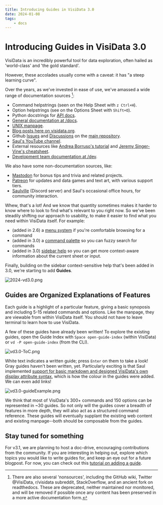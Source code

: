 ```yaml
---
title: Introducing Guides in VisiData 3.0
date: 2024-01-08
tags:
    - docs
---
```


# Introducing Guides in VisiData 3.0

VisiData is an incredibly powerful tool for data exploration, often hailed as 'world-class' and 'the gold standard'.

However, these accolades usually come with a caveat: it has "a steep learning curve".

Over the years, as we've invested in ease of use, we've amassed a wide range of documentation sources [^1]:

- Command helpstrings (seen on the Help Sheet with `z Ctrl+H`).
- Option helpstrings (see on the Options Sheet with `Shift+O`).
- Python docstrings for [API docs](https://visidata.org/docs/api).
- [General documentation at /docs](https://visidata.org/docs).
- [UNIX manpage](https://visidata.org/man).
- [Blog posts here on visidata.org](https://visidata.org/blog).
- Github [Issues](https://github.com/saulpw/visidata/issues) and [Discussions](https://github.com/saulpw/visidata/discussions) on the [main repository](https://github.com/saulpw/visidata/).
- [Saul's YouTube channel](https://youtube.com/saulpw).
- External resources like [Andrea Borruso's tutorial](https://ondata.github.io/guidaVisiData/) and [Jeremy Singer-Vine's cheatsheet](https://jsvine.github.io/visidata-cheat-sheet/en/).
- [Development team documentation at /dev](https://github.com/saulpw/visidata/develop/dev).

We also have some non-documentation sources, like:

- [Mastodon](https://fosstodon.org/@saulpw) for bonus tips and trivia and related projects.
- [Patreon](https://patreon.com/saulpw) for updates and data games and text art, with various support tiers.
- [Saulville](https://visidata.org/chat) (Discord server) and Saul's occasional office hours, for community interaction.

Whew, that's a lot!  And we know that quantity sometimes makes it harder to know where to look to find what's relevant to you right now.  So we've been steadily shifting our approach to usability, to make it easier to find what you need within VisiData itself.  For example:

- (added in 2.6) a [menu system](https://youtu.be/QixtGeSbSLU?si=2Cd5TuZUiIGEfTwO) if you're comfortable browsing for a command
- (added in 3.0) a [command palette](https://github.com/saulpw/visidata/pull/2059) so you can fuzzy search for commands
- (added in 3.0) [sidebar help](https://github.com/saulpw/visidata/discussions/1733) so you can get more context-aware information about the current sheet or input.

Finally, building on the sidebar context-sensitive help that's been added in 3.0, we're starting to add **Guides**.

![2024-vd3.0.png](/blog/assets/2024-vd3.0.png)

## Guides are Organized Explanations of Features

Each guide is a highlight of a particular feature, giving a basic synoposis and including 5-15 related commands and options.
Like the manpage, they are viewable from within VisiData itself.
You should not have to leave terminal to learn how to use VisiData.

A few of these guides have already been written!
To explore the existing guides, open the Guide Index with `Space open-guide-index` (within VisiData) or `vd -P open-guide-index` (from the CLI).

![vd3.0-ToC.png](/blog/assets/vd3.0-ToC.png)

White text indicates a written guide; press `Enter` on them to take a look! Gray guides haven't been written, yet. Particularly exciting is that Saul implemented [support for basic markdown and designed VisiData's own display attribute syntax](https://www.visidata.org/docs/api/guides#some-stylings-of-note), which is how the colour in the guides were added. We can even add links!

![vd3.0-guideExample.png](/blog/assets/vd3.0-guideExample.png)

We think that most of VisiData's 300+ commands and 150 options can be represented in ~30 guides.
So not only will the guides cover a breadth of features in more depth, they will also act as a structured command reference.
These guides will eventually supplant the existing web content and existing manpage--both should be composable from the guides.

## Stay tuned for something

For v3.1, we are planning to host a doc-drive, encouraging contributions from the community.
If you are interesting in helping out, explore which topics you would like to write guides for, and keep an eye out for a future blogpost.
For now, you can check out this [tutorial on adding a guide](https://www.visidata.org/docs/api/guides).

[^1]: There are also several 'nonsources', including the GitHub wiki, Twitter @VisiData, r/visidata subreddit, StackOverflow, and an ancient fork on readthedocs.
    These are deprecated, neither maintained nor monitored, and will be removed if possible once any content has been preserved in a more active documentation form.
